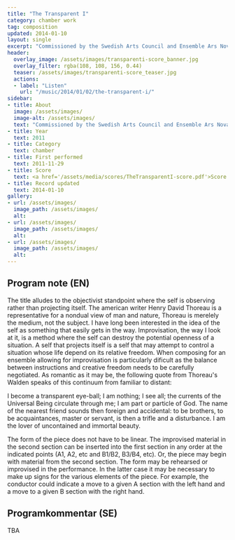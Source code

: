 ```yaml
---
title: "The Transparent I"
category: chamber work
tag: composition
updated: 2014-01-10
layout: single
excerpt: "Commissioned by the Swedish Arts Council and Ensemble Ars Nova"
header: 
  overlay_image: /assets/images/transparenti-score_banner.jpg
  overlay_filter: rgba(108, 108, 156, 0.44)
  teaser: /assets/images/transparenti-score_teaser.jpg
  actions:
  - label: "Listen"
    url: "/music/2014/01/02/the-transparent-i/"
sidebar:
- title: About
  image: /assets/images/
  image-alt: /assets/images/
  text: "Commissioned by the Swedish Arts Council and Ensemble Ars Nova"
- title: Year
  text: 2011
- title: Category
  text: chamber
- title: First performed
  text: 2011-11-29
- title: Score
  text: <a href='/assets/media/scores/TheTransparentI-score.pdf'>Score for The Transparent I</a>
- title: Record updated
  text: 2014-01-10
gallery:
- url: /assets/images/
  image_path: /assets/images/
  alt: 
- url: /assets/images/
  image_path: /assets/images/
  alt: 
- url: /assets/images/
  image_path: /assets/images/
  alt: 
---
```

<h2>Program note (EN)</h2>
The title alludes to the objectivist standpoint where the self is observing rather than projecting itself. The american writer Henry David Thoreau is a representative for a nondual view of man and nature, Thoreau is merelely the medium, not the subject. I have long been interested in the idea of the self as something that easily gets in the way. Improvisation, the way I look at it, is a method where the self can destroy the potential openness of a situation. A self that projects itself is a self that may attempt to control a situation whose life depend on its relative freedom. When composing for an ensemble allowing for improvisation is particularly dificult as the balance between instructions and creative freedom needs to be carefully negotiated. As romantic as it may be, the following quote from Thoreau's Walden speaks of this continuum from familiar to distant:




I become a transparent eye-ball; I am nothing; I see all; the currents
of the Universal Being circulate through me; I am part or particle
of God. The name of the nearest friend sounds then foreign and
accidental: to be brothers, to be acquaintances, master or servant,
is then a trifle and a disturbance. I am the lover of uncontained and
immortal beauty.




The form of the piece does not have to be linear. The improvised material in the second section can be inserted into the first section in any order at the indicated points (A1, A2, etc and B1/B2, B3/B4, etc). Or, the piece may begin with material from the second section. The form may be rehearsed or improvised in the performance. In the latter case it may be necessary to make up signs for the various elements of the piece. For example, the conductor could indicate a move to a given A section with the left hand and a move to a given B section with the right hand.


<h2>Programkommentar (SE)</h2>
TBA




